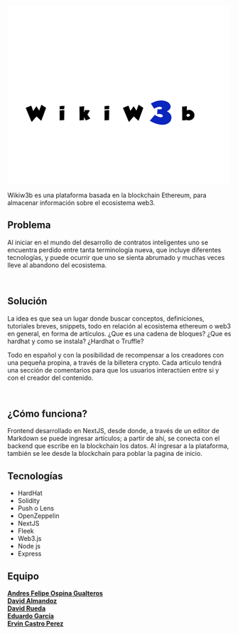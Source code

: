 ![Logo provisorio](logoww.png)

Wikiw3b es una plataforma basada en la blockchain Ethereum, para almacenar información sobre el ecosistema web3. 

## Problema

Al iniciar en el mundo del desarrollo de contratos inteligentes uno se encuentra perdido entre tanta terminología nueva, que incluye diferentes tecnologías, y puede ocurrir que uno se sienta abrumado y muchas veces lleve al abandono del ecosistema.

![]()


## Solución

La idea es que sea un lugar donde buscar conceptos, definiciones, tutoriales breves, snippets, todo en relación al ecosistema ethereum o web3 en general, en forma de artículos. 
¿Que es una cadena de bloques? ¿Que es hardhat y como se instala? ¿Hardhat o Truffle?

Todo en español y con la posibilidad de recompensar a los creadores con una pequeña propina, a través de la billetera crypto.
Cada articulo tendrá una sección de comentarios para que los usuarios interactúen entre si y con el creador del contenido.


![]()


## ¿Cómo funciona?

Frontend desarrollado en NextJS, desde donde, a través de un editor de Markdown se puede ingresar artículos; a partir de ahí, se conecta con el backend que escribe en la blockchain los datos. Al ingresar a la plataforma, también se lee desde la blockchain para poblar la pagina de inicio.


## Tecnologías

  - HardHat
  - Solidity
  - Push o Lens
  - OpenZeppelin
  - NextJS
  - Fleek
  - Web3.js
  - Node js
  - Express

## Equipo

[**Andres Felipe Ospina Gualteros**]()   
[**David Almandoz**]()   
[**David Rueda**]()    
[**Eduardo García**](https://github.com/garedan)   
[**Ervin Castro Perez**](https://github.com/ervcdev)   
